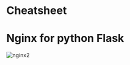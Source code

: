 # Cheatsheet


# Nginx for python Flask
![nginx2](https://user-images.githubusercontent.com/58745332/113601935-47b53d00-9642-11eb-91cb-0e8c8095e73d.png)
